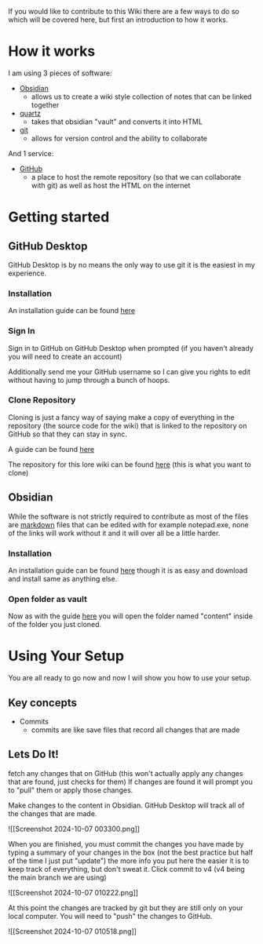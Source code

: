 If you would like to contribute to this Wiki there are a few ways to do so which will be covered here, but first an introduction to how it works.

# How it works

I am using 3 pieces of software:
- [Obsidian](https://obsidian.md/)
	- allows us to create a wiki style collection of notes that can be linked together
- [quartz](https://quartz.jzhao.xyz/)
	- takes that obsidian "vault" and converts it into HTML
- [git](https://en.wikipedia.org/wiki/Git)
	- allows for version control and the ability to collaborate 

And 1 service:
- [GitHub](https://github.com/)
	- a place to host the remote repository (so that we can collaborate with git) as well as host the HTML on the internet

# Getting started

## GitHub Desktop
GitHub Desktop is by no means the only way to use git it is the easiest in my experience.

### Installation
An installation guide can be found [here](https://docs.github.com/en/desktop/installing-and-authenticating-to-github-desktop/installing-github-desktop#downloading-and-installing-github-desktop)

### Sign In
Sign in to GitHub on GitHub Desktop when prompted (if you haven't already you will need to create an account)

Additionally send me your GitHub username so I can give you rights to edit without having to jump through a bunch of hoops.

### Clone Repository 
Cloning is just a fancy way of saying make a copy of everything in the repository (the source code for the wiki) that is linked to the repository on GitHub so that they can stay in sync. 

A guide can be found [here](https://docs.github.com/en/desktop/adding-and-cloning-repositories/cloning-a-repository-from-github-to-github-desktop)

The repository for this lore wiki can be found [here](https://github.com/nbgibbs/lorewiki) (this is what you want to clone)

## Obsidian
While the software is not strictly required to contribute as most of the files are [markdown](https://en.wikipedia.org/wiki/Markdown) files that can be edited with for example notepad.exe, none of the links will work without it and it will over all be a little harder.
### Installation
An installation guide can be found [here](https://help.obsidian.md/Getting+started/Download+and+install+Obsidian) though it is as easy and download and install same as anything else.

### Open folder as vault
Now as with the guide [here](https://help.obsidian.md/Getting+started/Create+a+vault#Open+existing+folder) you will open the folder named "content" inside of the folder you just cloned.


# Using Your Setup
You are all ready to go now and now I will show you how to use your setup. 

## Key concepts

- Commits
	- commits are like save files that record all changes that are made


## Lets Do It!
fetch any changes that on GitHub (this won't actually apply any changes that are found, just checks for them) If changes are found it will prompt you to "pull" them or apply those changes. 

Make changes to the content in Obsidian. GitHub Desktop will track all of the changes that are made.

![[Screenshot 2024-10-07 003300.png]]

When you are finished, you must commit the changes you have made by typing a summary of your changes in the box (not the best practice but half of the time I just put "update") the more info you put here the easier it is to keep track of everything, but don't sweat it. Click commit to v4 (v4 being the main branch we are using)

![[Screenshot 2024-10-07 010222.png]]

At this point the changes are tracked by git but they are still only on your local computer. You will need to "push" the changes to GitHub.

![[Screenshot 2024-10-07 010518.png]]